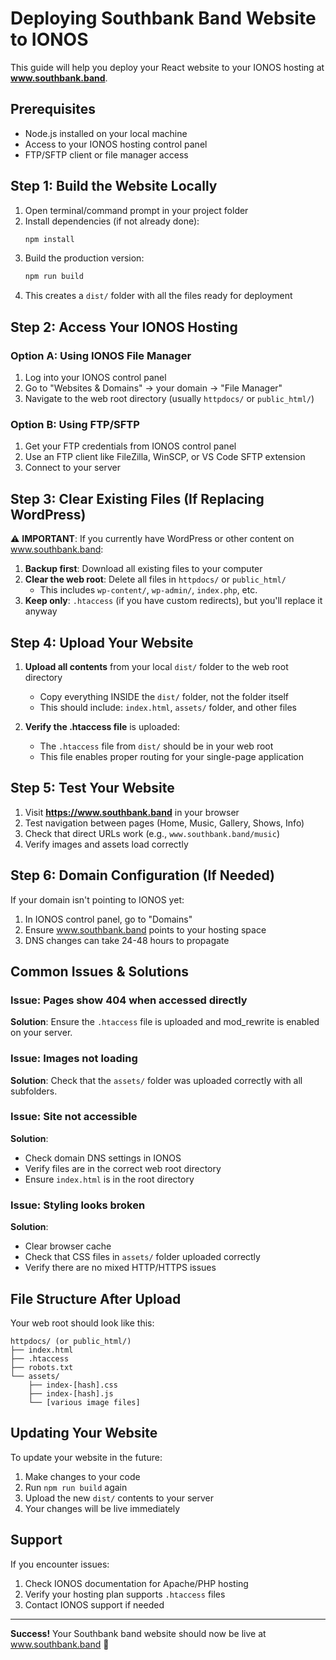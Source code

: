 # Deploying Southbank Band Website to IONOS

This guide will help you deploy your React website to your IONOS hosting at **www.southbank.band**.

## Prerequisites

- Node.js installed on your local machine
- Access to your IONOS hosting control panel
- FTP/SFTP client or file manager access

## Step 1: Build the Website Locally

1. Open terminal/command prompt in your project folder
2. Install dependencies (if not already done):
   ```bash
   npm install
   ```
3. Build the production version:
   ```bash
   npm run build
   ```
4. This creates a `dist/` folder with all the files ready for deployment

## Step 2: Access Your IONOS Hosting

### Option A: Using IONOS File Manager
1. Log into your IONOS control panel
2. Go to "Websites & Domains" → your domain → "File Manager"
3. Navigate to the web root directory (usually `httpdocs/` or `public_html/`)

### Option B: Using FTP/SFTP
1. Get your FTP credentials from IONOS control panel
2. Use an FTP client like FileZilla, WinSCP, or VS Code SFTP extension
3. Connect to your server

## Step 3: Clear Existing Files (If Replacing WordPress)

⚠️ **IMPORTANT**: If you currently have WordPress or other content on www.southbank.band:

1. **Backup first**: Download all existing files to your computer
2. **Clear the web root**: Delete all files in `httpdocs/` or `public_html/`
   - This includes `wp-content/`, `wp-admin/`, `index.php`, etc.
3. **Keep only**: `.htaccess` (if you have custom redirects), but you'll replace it anyway

## Step 4: Upload Your Website

1. **Upload all contents** from your local `dist/` folder to the web root directory
   - Copy everything INSIDE the `dist/` folder, not the folder itself
   - This should include: `index.html`, `assets/` folder, and other files

2. **Verify the .htaccess file** is uploaded:
   - The `.htaccess` file from `dist/` should be in your web root
   - This file enables proper routing for your single-page application

## Step 5: Test Your Website

1. Visit **https://www.southbank.band** in your browser
2. Test navigation between pages (Home, Music, Gallery, Shows, Info)
3. Check that direct URLs work (e.g., `www.southbank.band/music`)
4. Verify images and assets load correctly

## Step 6: Domain Configuration (If Needed)

If your domain isn't pointing to IONOS yet:

1. In IONOS control panel, go to "Domains"
2. Ensure www.southbank.band points to your hosting space
3. DNS changes can take 24-48 hours to propagate

## Common Issues & Solutions

### Issue: Pages show 404 when accessed directly
**Solution**: Ensure the `.htaccess` file is uploaded and mod_rewrite is enabled on your server.

### Issue: Images not loading
**Solution**: Check that the `assets/` folder was uploaded correctly with all subfolders.

### Issue: Site not accessible
**Solution**: 
- Check domain DNS settings in IONOS
- Verify files are in the correct web root directory
- Ensure `index.html` is in the root directory

### Issue: Styling looks broken
**Solution**: 
- Clear browser cache
- Check that CSS files in `assets/` folder uploaded correctly
- Verify there are no mixed HTTP/HTTPS issues

## File Structure After Upload

Your web root should look like this:
```
httpdocs/ (or public_html/)
├── index.html
├── .htaccess
├── robots.txt
└── assets/
    ├── index-[hash].css
    ├── index-[hash].js
    └── [various image files]
```

## Updating Your Website

To update your website in the future:
1. Make changes to your code
2. Run `npm run build` again
3. Upload the new `dist/` contents to your server
4. Your changes will be live immediately

## Support

If you encounter issues:
1. Check IONOS documentation for Apache/PHP hosting
2. Verify your hosting plan supports `.htaccess` files
3. Contact IONOS support if needed

---

**Success!** Your Southbank band website should now be live at www.southbank.band 🎸